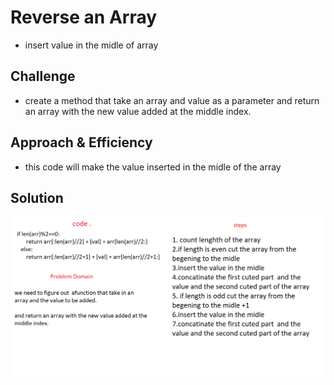 # Reverse an Array
* insert value in the midle of array

## Challenge
* create a method that take an array and value as a parameter and return an array with the new value added at the middle index.



## Approach & Efficiency
* this code will make the value inserted in the midle of the array 

## Solution


![image](../../../assets/insertShiftArray.png)